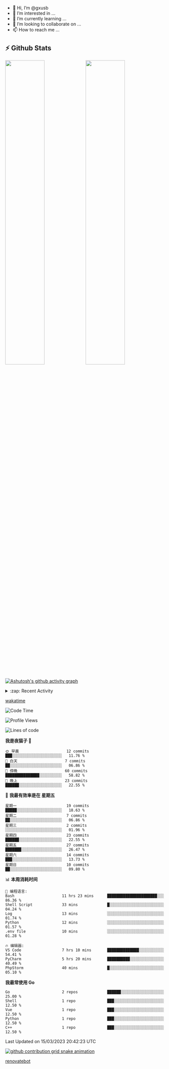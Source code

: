- 👋 Hi, I’m @gxusb
- 👀 I’m interested in ...
- 🌱 I’m currently learning ...
- 💞️ I’m looking to collaborate on ...
- 📫 How to reach me ...

## ⚡ Github Stats

<p align="left">
  <img width="49.6%" src="https://github-readme-stats.vercel.app/api?username=gxusb&show_icons=true&theme=tokyonight&hide_border=true&locale=cn">
  <img width="49.6%" src="https://github-readme-streak-stats.herokuapp.com?user=gxusb&theme=dark&locale=zh&fire=92DD6B&ring=6FAFDD">
</p>

[![Ashutosh's github activity graph](https://github-readme-activity-graph.cyclic.app/graph?username=gxusb&bg_color=232323&color=ffffff&line=ebebeb&point=96d35f&area=true&hide_border=true)](https://github.com/ashutosh00710/github-readme-activity-graph)

<!---
<p align="left">
    <img width="49.5%" src="https://github-readme-stats.vercel.app/api?username=gxusb&show_icons=true&count_private=true&title_color=006400&text_color=000080&bg_color=30,00FFFF,40E0D0,00CED1&locale=cn">
  <img width="49.5%" src="https://github-readme-stats.vercel.app/api/top-langs/?username=gxusb&title_color=006400&text_color=000080&layout=compact&bg_color=30,00FFFF,40E0D0,00CED1&locale=cn">
</p>
--->

<details>
<summary>:zap: Recent Activity</summary>
<!--START_SECTION:activity-->

1. ❗️ Opened issue [#40](https://github.com/mengzonefire/twitter-media-downloader/issues/40) in [mengzonefire/twitter-media-downloader](https://github.com/mengzonefire/twitter-media-downloader)
2. 🗣 Commented on [#55](https://github.com/ourongxing/chatgpt-vercel/issues/55) in [ourongxing/chatgpt-vercel](https://github.com/ourongxing/chatgpt-vercel)
3. 🎉 Merged PR [#3](https://github.com/gxusb/gxusb/pull/3) in [gxusb/gxusb](https://github.com/gxusb/gxusb)
4. 🎉 Merged PR [#1](https://github.com/gxusb/gxusb/pull/1) in [gxusb/gxusb](https://github.com/gxusb/gxusb)
5. 🗣 Commented on [#62](https://github.com/nilaoda/N_m3u8DL-RE/issues/62) in [nilaoda/N_m3u8DL-RE](https://github.com/nilaoda/N_m3u8DL-RE)
6. 🗣 Commented on [#5](https://github.com/v03413/ServerStatus-Client/issues/5) in [v03413/ServerStatus-Client](https://github.com/v03413/ServerStatus-Client)
7. 🗣 Commented on [#5](https://github.com/v03413/ServerStatus-Client/issues/5) in [v03413/ServerStatus-Client](https://github.com/v03413/ServerStatus-Client)
8. ❗️ Opened issue [#5](https://github.com/v03413/ServerStatus-Client/issues/5) in [v03413/ServerStatus-Client](https://github.com/v03413/ServerStatus-Client)
9. ❗️ Opened issue [#2233](https://github.com/alist-org/alist/issues/2233) in [alist-org/alist](https://github.com/alist-org/alist)
10. ❗️ Opened issue [#194](https://github.com/cppla/ServerStatus/issues/194) in [cppla/ServerStatus](https://github.com/cppla/ServerStatus)

<!--END_SECTION:activity-->
</details>


[wakatime](https://wakatime.com/dashboard)
<!--START_SECTION:waka-->
![Code Time](http://img.shields.io/badge/Code%20Time-67%20hrs%208%20mins-blue)

![Profile Views](http://img.shields.io/badge/%E4%B8%AA%E4%BA%BA%E8%B5%84%E6%96%99%E8%A7%82%E7%9C%8B%E6%AC%A1%E6%95%B0-33-blue)

![Lines of code](https://img.shields.io/badge/%E4%BB%8E%E3%80%8CHello%20World%E3%80%8D%E8%B5%B7%E6%88%91%E5%B7%B2%E7%BB%8F%E5%86%99%E4%BA%86-1.0%20thousand%20%E8%A1%8C%E4%BB%A3%E7%A0%81-blue)

**我是夜猫子 🦉** 

```text
🌞 早晨                     12 commits          ███░░░░░░░░░░░░░░░░░░░░░░   11.76 % 
🌆 白天                     7 commits           ██░░░░░░░░░░░░░░░░░░░░░░░   06.86 % 
🌃 傍晚                     60 commits          ███████████████░░░░░░░░░░   58.82 % 
🌙 晚上                     23 commits          ██████░░░░░░░░░░░░░░░░░░░   22.55 % 
```
📅 **我最有效率是在 星期五** 

```text
星期一                      19 commits          █████░░░░░░░░░░░░░░░░░░░░   18.63 % 
星期二                      7 commits           ██░░░░░░░░░░░░░░░░░░░░░░░   06.86 % 
星期三                      2 commits           ░░░░░░░░░░░░░░░░░░░░░░░░░   01.96 % 
星期四                      23 commits          ██████░░░░░░░░░░░░░░░░░░░   22.55 % 
星期五                      27 commits          ███████░░░░░░░░░░░░░░░░░░   26.47 % 
星期六                      14 commits          ███░░░░░░░░░░░░░░░░░░░░░░   13.73 % 
星期日                      10 commits          ██░░░░░░░░░░░░░░░░░░░░░░░   09.80 % 
```


📊 **本周消耗时间** 

```text
💬 编程语言: 
Bash                     11 hrs 23 mins      ██████████████████████░░░   86.36 % 
Shell Script             33 mins             █░░░░░░░░░░░░░░░░░░░░░░░░   04.24 % 
Log                      13 mins             ░░░░░░░░░░░░░░░░░░░░░░░░░   01.74 % 
Python                   12 mins             ░░░░░░░░░░░░░░░░░░░░░░░░░   01.57 % 
.env file                10 mins             ░░░░░░░░░░░░░░░░░░░░░░░░░   01.28 % 

🔥 编辑器: 
VS Code                  7 hrs 10 mins       ██████████████░░░░░░░░░░░   54.41 % 
PyCharm                  5 hrs 20 mins       ██████████░░░░░░░░░░░░░░░   40.49 % 
PhpStorm                 40 mins             █░░░░░░░░░░░░░░░░░░░░░░░░   05.10 % 
```

**我最常使用 Go** 

```text
Go                       2 repos             ██████░░░░░░░░░░░░░░░░░░░   25.00 % 
Shell                    1 repo              ███░░░░░░░░░░░░░░░░░░░░░░   12.50 % 
Vue                      1 repo              ███░░░░░░░░░░░░░░░░░░░░░░   12.50 % 
Python                   1 repo              ███░░░░░░░░░░░░░░░░░░░░░░   12.50 % 
C++                      1 repo              ███░░░░░░░░░░░░░░░░░░░░░░   12.50 % 
```




 Last Updated on 15/03/2023 20:42:23 UTC
<!--END_SECTION:waka-->

<!-- waka-box start -->
<!-- waka-box end -->

[![github contribution grid snake animation](https://raw.githubusercontent.com/gxusb/gxusb/output/github-contribution-grid-snake.svg)](https://github.com/gxusb)

<!---
gxusb/gxusb is a ✨ special ✨ repository because its `README.md` (this file) appears on your GitHub profile.
You can click the Preview link to take a look at your changes.
--->

[renovatebot](https://app.renovatebot.com/dashboard)
